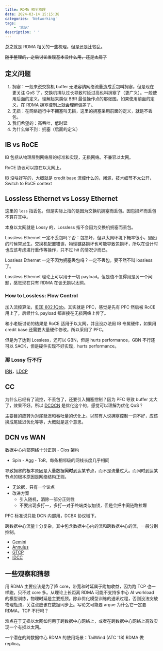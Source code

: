 ```yaml
---
title: RDMA 相关梳理
date: 2024-03-14 15:15:38
categories: 'Networking'
tags:
	- '笔记'
description: ' '
---
```


总之就是 RDMA 相关的一些梳理，但是还是比较乱。

~~随手整理的，之后讨论发现基本没什么用，还是太屑了~~

## 定义问题

1. 拥塞：一般来说交换机 buffer 无法容纳网络流量造成丢包叫拥塞，但是现在更关注 QoS 了，交换机排队过长导致时延过高也叫拥塞了（更广义）。一般使用后面的定义，理解起来类似 BBR 最佳操作点的那张图。如果使用前面的定义，在 RDMA 拥塞控制上就会理解偏差了。
2. 无损：在网络运行中不拥塞叫无损，这里的拥塞采用前面的定义，就是不丢包。
3. 我们希望的：高吞吐，低时延
4. 为什么做不到：拥塞（后面的定义）

## IB vs RoCE

IB 包括从物理层到网络层的标准和实现，无损网络。不兼容以太网。

RoCE 协议可以跑在以太网上。

IB 没啥好写的，大概就是 credit base 流控什么的，闭源，技术细节不太公开，Switch to RoCE context

## Lossless Ethernet vs Lossy Ethernet

这里的 `loss` 指丢包，但是实际上指的是因为交换机拥塞而丢包。因包损坏而丢包不算在其中。

本身以太网就是 Lossy 的，Lossless 指不会因为交换机拥塞而丢包。

Lossless Ethernet 一定不丢包吗？否：包损坏，但以太网环境下概率很小，[WiFi](https://ieeexplore.ieee.org/document/1404595) 的时候常发生。交换机配置错误，物理链路损坏也可能导致包损坏，所以在设计时也应该考虑进行重传等操作，只不过 hit 的情况少而已。

Lossless Ethernet 一定不因为拥塞丢包吗？一定不丢包，要不然不叫 lossless 了。

Lossless Ethernet 理论上可以用于一切 payload。但是值不值得用是另一个问题，感觉现在只有 RDMA 在谈无损以太网。

### How to Lossless: Flow Control

加入流控算法，[IEEE 802.1Qbb](https://1.ieee802.org/dcb/802-1qbb/)。其实就是 PFC，感觉是先有 PFC 然后被 RoCE 用上了，后续什么 payload 都直接在无损网络上传了。

和小老板讨论的结果是 RoCE 适用于以太网，并且没办法用 IB 专属硬件，如果用 credit base 还需要大量硬件修改，所以采用了 PFC。

但是为了达到 Lossless，还可以 GBN，但是 hurts performance，GBN 不行还可以 SACK，但是硬件实现不好实现，hurts performance。

### 那 Lossy 行不行

[IRN](https://dl.acm.org/doi/10.1145/3230543.3230557)，[LDCP](https://datatracker.ietf.org/meeting/108/materials/slides-108-tsvwg-sessb-82-pfc-free-low-delay-control-protocol-00)

## CC

为什么已经有了流控，不丢包了，还要引入拥塞控制？因为 PFC 导致 buffer 太大了，效果不好。所以 [DCQCN](https://dl.acm.org/doi/10.1145/2785956.2787484) 是优化这个的，感觉可以理解为优化 QoS？

主要目的应转为对尾延迟和吞吐量的优化上。以前有人说拥塞控制一词不好，应该换成尾延迟优化等等，大概就是这个意思。

## DCN vs WAN

数据中心内部网络十分正则 - Clos 架构

- Spin - Agg - ToR，每条相邻级的网线长度几乎相同

导致拥塞的根本原因是大量数据**同时**到达某节点，而不是流量过大。而同时到达某节点的根本原因是网络结构正则。

- 无论据，只有一个论点
- 改进方案
  - 引入随机，消除一部分正则性
  - 不要出现多打一，多打一对于终端类似加锁，但是会把中间链路拉爆

PFC 标准说只能 DCN 内部用，DCBX 协议域下。

跨数据中心流量十分复杂，其中包含数据中心内的流和跨数据中心的流，一般分别控制。

- [Gemini](https://ieeexplore.ieee.org/document/9749785/)
- [Annulus](https://dl.acm.org/doi/abs/10.1145/3387514.3405899)
- [GTCP](https://ieeexplore.ieee.org/document/9546440)
- [IDCC](https://ieeexplore.ieee.org/document/10188700)

## 一些观察和猜想

用 RDMA 主要应该是为了降 core，带宽和时延属于附加收益，因为跑 TCP 也一样跑，只不过 core 多。从理论上长距离 RDMA 可能不支持多中心 AI workload 的模型训练，物理时延是主要瓶颈，除非优化模型训练的通讯过程，否则没法突破物理瓶颈，关注点应该在数据同步上。写论文可能要 argue 为什么它一定要 RDMA，TCP 不行吗？

难点在于无损以太网如何用于跨数据中心网络上，或者在跨数据中心网络上高效实现一个有损以太网。

一个潜在的跨数据中心 RDMA 的使用场景：TailWind (ATC '18) RDMA 做 replica。
